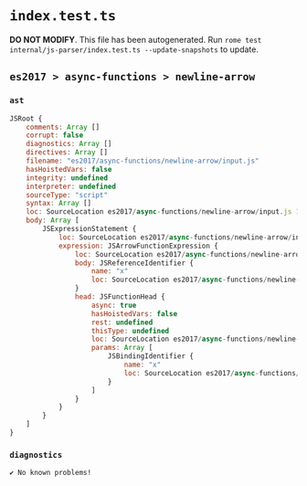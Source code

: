 # `index.test.ts`

**DO NOT MODIFY**. This file has been autogenerated. Run `rome test internal/js-parser/index.test.ts --update-snapshots` to update.

## `es2017 > async-functions > newline-arrow`

### `ast`

```javascript
JSRoot {
	comments: Array []
	corrupt: false
	diagnostics: Array []
	directives: Array []
	filename: "es2017/async-functions/newline-arrow/input.js"
	hasHoistedVars: false
	integrity: undefined
	interpreter: undefined
	sourceType: "script"
	syntax: Array []
	loc: SourceLocation es2017/async-functions/newline-arrow/input.js 1:0-3:0
	body: Array [
		JSExpressionStatement {
			loc: SourceLocation es2017/async-functions/newline-arrow/input.js 1:0-2:6
			expression: JSArrowFunctionExpression {
				loc: SourceLocation es2017/async-functions/newline-arrow/input.js 1:0-2:6
				body: JSReferenceIdentifier {
					name: "x"
					loc: SourceLocation es2017/async-functions/newline-arrow/input.js 2:5-2:6 (x)
				}
				head: JSFunctionHead {
					async: true
					hasHoistedVars: false
					rest: undefined
					thisType: undefined
					loc: SourceLocation es2017/async-functions/newline-arrow/input.js 1:0-2:4
					params: Array [
						JSBindingIdentifier {
							name: "x"
							loc: SourceLocation es2017/async-functions/newline-arrow/input.js 2:0-2:1 (x)
						}
					]
				}
			}
		}
	]
}
```

### `diagnostics`

```
✔ No known problems!

```
